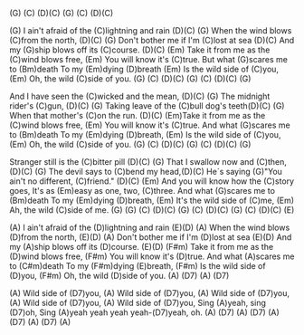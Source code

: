 (G) (C) (D)(C) (G) (C) (D)(C) 

(G) I ain't afraid of the (C)lightning and rain (D)(C) 
(G) When the wind blows (C)from the north, (D)(C) 
(G) Don't bother me if I'm (C)lost at sea (D)(C) 
And my (G)ship blows off its (C)course. (D)(C) 
(Em) Take it from me as the (C)wind blows free,
(Em) You will know it's (C)true.
But what (G)scares me to (Bm)death
To my (Em)dying (D)breath
(Em) Is the wild side of (C)you,
(Em) Oh, the wild (C)side of you.
(G) (C) (D)(C) (G) (C) (D)(C) (G)

And I have seen the (C)wicked and the mean, (D)(C)
(G) The midnight rider's (C)gun, (D)(C)
(G) Taking leave of the (C)bull dog's teeth(D)(C)
(G) When that mother's (C)on the run. (D)(C)
(Em)Take it from me as the (C)wind blows free,
(Em) You will know it's (C)true.
And what (G)scares me to (Bm)death
To my (Em)dying (D)breath,
(Em) Is the wild side of (C)you,
(Em) Oh, the wild (C)side of you.
(G) (C) (D)(C) (G) (C) (D)(C) (G)

Stranger still is the (C)bitter pill (D)(C)
(G) That I swallow now and (C)then, (D)(C)
(G) The devil says to (C)bend my head,(D)(C)
He´s saying (G)"You ain't no different, (C)friend." (D)(C)
(Em) And you will know how the (C)story goes,
It's as (Em)easy as one, two, (C)three.
And what (G)scares me to (Bm)death
To my (Em)dying (D)breath,
(Em) It's the wild side of (C)me,
(Em) Ah, the wild (C)side of me. (G)
(G) (C) (D)(C) (G) (C) (D)(C) (G)
(C) (D)(C) (E)

(A) I ain't afraid of the (D)lightning and rain (E)(D)
(A) When the wind blows (D)from the north, (E)(D)
(A) Don't bother me if I'm (D)lost at sea (E)(D)
And my (A)ship blows off its (D)course. (E)(D)
(F#m) Take it from me as the (D)wind blows free,
(F#m) You will know it's (D)true.
And what (A)scares me to (C#m)death
To my (F#m)dying (E)breath,
(F#m) Is the wild side of (D)you,
(F#m) Oh, the wild (D)side of you.
(A)  (D7)  (A)  (D7)

(A) Wild side of (D7)you,
(A) Wild side of (D7)you,
(A) Wild side of (D7)you,
(A) Wild side of (D7)you,
(A) Wild side of (D7)you,
Sing (A)yeah, sing (D7)oh,
Sing (A)yeah yeah yeah yeah-(D7)yeah, oh.
(A)  (D7)  (A)  (D7)  (A)  (D7)  (A)  (D7)  (A)
